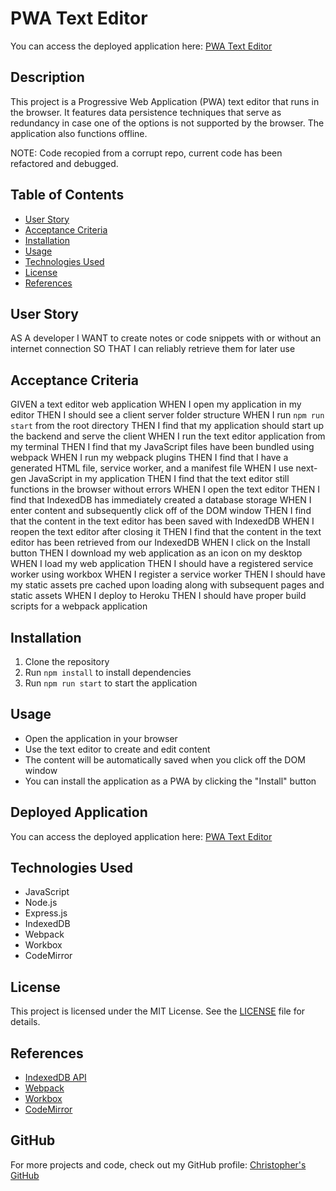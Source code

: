 # PWA Text Editor

You can access the deployed application here: [PWA Text Editor](https://pwa-text-editor-uv82.onrender.com)

## Description

This project is a Progressive Web Application (PWA) text editor that runs in the browser. It features data persistence techniques that serve as redundancy in case one of the options is not supported by the browser. The application also functions offline.

NOTE: Code recopied from a corrupt repo, current code has been refactored and debugged.

## Table of Contents

- [User Story](#user-story)
- [Acceptance Criteria](#acceptance-criteria)
- [Installation](#installation)
- [Usage](#usage)
- [Technologies Used](#technologies-used)
- [License](#license)
- [References](#references)

## User Story

AS A developer
I WANT to create notes or code snippets with or without an internet connection
SO THAT I can reliably retrieve them for later use

## Acceptance Criteria

GIVEN a text editor web application
WHEN I open my application in my editor
THEN I should see a client server folder structure
WHEN I run `npm run start` from the root directory
THEN I find that my application should start up the backend and serve the client
WHEN I run the text editor application from my terminal
THEN I find that my JavaScript files have been bundled using webpack
WHEN I run my webpack plugins
THEN I find that I have a generated HTML file, service worker, and a manifest file
WHEN I use next-gen JavaScript in my application
THEN I find that the text editor still functions in the browser without errors
WHEN I open the text editor
THEN I find that IndexedDB has immediately created a database storage
WHEN I enter content and subsequently click off of the DOM window
THEN I find that the content in the text editor has been saved with IndexedDB
WHEN I reopen the text editor after closing it
THEN I find that the content in the text editor has been retrieved from our IndexedDB
WHEN I click on the Install button
THEN I download my web application as an icon on my desktop
WHEN I load my web application
THEN I should have a registered service worker using workbox
WHEN I register a service worker
THEN I should have my static assets pre cached upon loading along with subsequent pages and static assets
WHEN I deploy to Heroku
THEN I should have proper build scripts for a webpack application

## Installation

1. Clone the repository
2. Run `npm install` to install dependencies
3. Run `npm run start` to start the application

## Usage

- Open the application in your browser
- Use the text editor to create and edit content
- The content will be automatically saved when you click off the DOM window
- You can install the application as a PWA by clicking the "Install" button

## Deployed Application

You can access the deployed application here: [PWA Text Editor](https://pwa-text-editor-uv82.onrender.com)

## Technologies Used

- JavaScript
- Node.js
- Express.js
- IndexedDB
- Webpack
- Workbox
- CodeMirror

## License

This project is licensed under the MIT License. See the [LICENSE](LICENSE) file for details.

## References

- [IndexedDB API](https://developer.mozilla.org/en-US/docs/Web/API/IndexedDB_API)
- [Webpack](https://webpack.js.org/)
- [Workbox](https://developers.google.com/web/tools/workbox)
- [CodeMirror](https://codemirror.net/)

## GitHub

For more projects and code, check out my GitHub profile: [Christopher's GitHub](https://github.com/Christopher)
